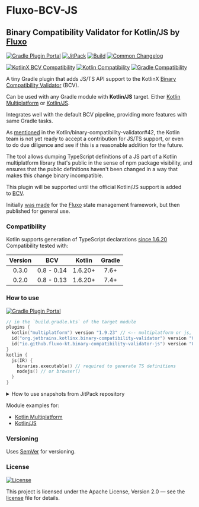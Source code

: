 # Fluxo-BCV-JS
## Binary Compatibility Validator for Kotlin/JS by [Fluxo][fluxo]

[![Gradle Plugin Portal][badge-plugin]][plugin]
[![JitPack][badge-jitpack]][jitpack]
[![Build](../../actions/workflows/build.yml/badge.svg)](../../actions/workflows/build.yml)
[![Common Changelog](https://common-changelog.org/badge.svg)](CHANGELOG.md)

[![KotlinX BCV Compatibility](http://img.shields.io/badge/KotlinX%20BCV-0.8%20--%200.14-7F52FF?logo=kotlin&logoWidth=10&logoColor=7F52FF&labelColor=2B2B2B)][bcv]
[![Kotlin Compatibility](http://img.shields.io/badge/Kotlin-1.6.20+-7F52FF?logo=kotlin&logoWidth=10&logoColor=7F52FF&labelColor=2B2B2B)](https://github.com/JetBrains/Kotlin)
[![Gradle Compatibility](http://img.shields.io/badge/Gradle-7.6+-f68244?logo=gradle&labelColor=2B2B2B)](https://gradle.org/releases/)

A tiny Gradle plugin that adds JS/TS API support to the
KotlinX [Binary Compatibility Validator][bcv] (BCV).

Can be used with any Gradle module with **Kotlin/JS** target.
Either [Kotlin Multiplatform][KMM] or [Kotlin/JS][KJS].

Integrates well with the default BCV pipeline, providing more features with same Gradle tasks.

As [mentioned](https://github.com/Kotlin/binary-compatibility-validator/issues/42#issuecomment-1435031047)
in the Kotlin/binary-compatibility-validator#42, the Kotlin team is not yet ready to accept
a contribution for JS/TS support, or even to do due diligence
and see if this is a reasonable addition for the future.

The tool allows dumping TypeScript definitions of a JS part of a Kotlin multiplatform library
that's public in the sense of npm package visibility, and ensures that the public definitions
haven't been changed in a way that makes this change binary incompatible.

This plugin will be supported until the official Kotlin/JS support is added to [BCV][bcv].

Initially [was made][fluxo-bcv-commit] for the [Fluxo][fluxo] state management framework,
but then published for general use.


### Compatibility

Kotlin supports generation of TypeScript declarations [since 1.6.20](https://kotlinlang.org/docs/whatsnew1620.html#improvements-to-export-and-typescript-declaration-generation)
Compatibility tested with:

| Version |    BCV     | Kotlin  | Gradle |
|:-------:|:----------:|:-------:|:------:|
|  0.3.0  | 0.8 - 0.14 | 1.6.20+ |  7.6+  |
|  0.2.0  | 0.8 - 0.13 | 1.6.20+ |  7.4+  |


### How to use

[![Gradle Plugin Portal][badge-plugin]][plugin]

```kotlin
// in the `build.gradle.kts` of the target module
plugins {
  kotlin("multiplatform") version "1.9.23" // <-- multiplatform or js, versions from 1.6.20 to 1.9
  id("org.jetbrains.kotlinx.binary-compatibility-validator") version "0.14.0" // <-- 0.8 .. 0.13
  id("io.github.fluxo-kt.binary-compatibility-validator-js") version "0.2.0" // <-- add here
}
kotlin {
  js(IR) {
    binaries.executable() // required to generate TS definitions
    nodejs() // or browser()
  }
}
```

<details>
<summary>How to use snapshots from JitPack repository</summary>

[![JitPack][badge-jitpack]][jitpack]

```kotlin
// in the `build.gradle.kts` of the target module
plugins {
  kotlin("multiplatform") version "1.9.23" // <-- multiplatform or js, versions from 1.6.20 to 1.9
  id("org.jetbrains.kotlinx.binary-compatibility-validator") version "0.13.2" // <-- 0.8 .. 0.13
  id("io.github.fluxo-kt.binary-compatibility-validator-js") // <-- add here, no version needed for jitpack usage
}
kotlin {
  js(IR) {
    binaries.executable() // required to generate TS definitions
    nodejs() // or browser()
  }
}
```
```kotlin
// in the `settings.gradle.kts` of the project
pluginManagement {
  repositories {
    gradlePluginPortal()
    maven("https://jitpack.io") // <-- add jitpack repo
  }
  resolutionStrategy.eachPlugin {
    if (requested.id.toString() == "io.github.fluxo-kt.binary-compatibility-validator-js")
      useModule("com.github.fluxo-kt.fluxo-bcv-js:fluxo-bcv-js:59bff64346") // <-- specify version or commit
  }
}
```
</details>

Module examples for:
- [Kotlin Multiplatform](checks/latest/build.gradle.kts)
- [Kotlin/JS](checks/js-only/build.gradle.kts)


### Versioning

Uses [SemVer](http://semver.org/) for versioning.


### License

[![License](https://img.shields.io/badge/License-Apache%202.0-blue.svg)](LICENSE)

This project is licensed under the Apache License, Version 2.0 — see the
[license](LICENSE) file for details.


[bcv]: https://github.com/Kotlin/binary-compatibility-validator

[KMM]: https://kotlinlang.org/docs/multiplatform-get-started.html
[KJS]: https://kotlinlang.org/docs/js-project-setup.html

[plugin]: https://plugins.gradle.org/plugin/io.github.fluxo-kt.binary-compatibility-validator-js
[badge-plugin]: https://img.shields.io/gradle-plugin-portal/v/io.github.fluxo-kt.binary-compatibility-validator-js?label=Gradle%20Plugin&logo=gradle

[jitpack]: https://www.jitpack.io/#fluxo-kt/fluxo-bcv-js
[badge-jitpack]: https://www.jitpack.io/v/fluxo-kt/fluxo-bcv-js.svg

[fluxo]: https://github.com/fluxo-kt/fluxo
[fluxo-bcv-commit]: https://github.com/fluxo-kt/fluxo/commit/252e5d859078ea28e5bf496067424b0b5b5c8f73
